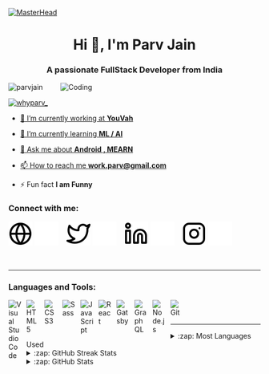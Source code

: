 [![MasterHead](https://firebasestorage.googleapis.com/v0/b/flexi-coding.appspot.com/o/dempgi7-520f8d5f-63d4-4453-8822-dbc149ae27f8.gif?alt=media&token=91c0c7b2-93c3-4029-b011-1a8703c5730d)](https://parvjain.web.app)
<h1 align="center">Hi 👋, I'm Parv Jain</h1>
<h3 align="center">A passionate FullStack Developer from India</h3>
<img align="right" alt="Coding" width="400" src="https://cdn.dribbble.com/users/1162077/screenshots/3848914/programmer.gif">


<p align="left"> <img src="https://komarev.com/ghpvc/?username=whyparv&label=Profile%20views&color=0e75b6&style=flat" alt="parvjain" /> </p>

<p align="left"> <a href="https://twitter.com/whyparv_" target="blank"><img src="https://img.shields.io/twitter/follow/whyparv_?logo=twitter&style=for-the-badge" alt="whyparv_"  </p>

- 🔭 I’m currently working at **YouVah**

- 🌱 I’m currently learning **ML / AI**

- 💬 Ask me about **Android , MEARN**

- 📫 How to reach me **work.parv@gmail.com**

- ⚡ Fun fact **I am Funny**

### Connect with me:

[![website](./img/globe-light.svg)](https://parvjain.web.app#gh-light-mode-only)
[![website](./img/globe-dark.svg)](https://parvjain.web.app#gh-dark-mode-only)
&nbsp;&nbsp;
[![website](./img/twitter-light.svg)](https://twitter.com/whyparv_#gh-light-mode-only)
[![website](./img/twitter-dark.svg)](https://twitter.com/whyparv_#gh-dark-mode-only)
&nbsp;&nbsp;
[![website](./img/linkedin-light.svg)](https://linkedin.com/in/whyparv#gh-light-mode-only)
[![website](./img/linkedin-dark.svg)](https://linkedin.com/in/whyparv#gh-dark-mode-only)
&nbsp;&nbsp;
[![website](./img/instagram-light.svg)](https://instagram.com/whyparv._#gh-light-mode-only)
[![website](./img/instagram-dark.svg)](https://instagram.com/whyparv._#gh-dark-mode-only)

<br />

---
### Languages and Tools:

<img align="left" alt="Visual Studio Code" width="26px" src="https://cdn.jsdelivr.net/gh/devicons/devicon/icons/vscode/vscode-original.svg" style="padding-right:10px;" />
<img align="left" alt="HTML5" width="26px" src="https://cdn.jsdelivr.net/gh/devicons/devicon/icons/html5/html5-original.svg" style="padding-right:10px;" />
<img align="left" alt="CSS3" width="26px" src="https://cdn.jsdelivr.net/gh/devicons/devicon/icons/css3/css3-original.svg" style="padding-right:10px;" />
<img align="left" alt="Sass" width="26px" src="https://cdn.jsdelivr.net/gh/devicons/devicon/icons/sass/sass-original.svg" style="padding-right:10px;" />
<img align="left" alt="JavaScript" width="26px" src="https://cdn.jsdelivr.net/gh/devicons/devicon/icons/javascript/javascript-original.svg" style="padding-right:10px;" />
<img align="left" alt="React" width="26px" src="https://cdn.jsdelivr.net/gh/devicons/devicon/icons/react/react-original.svg" style="padding-right:10px;" />
<img align="left" alt="Gatsby" width="26px" src="https://cdn.jsdelivr.net/gh/devicons/devicon/icons/gatsby/gatsby-original.svg" style="padding-right:10px;" />
<img align="left" alt="GraphQL" width="26px" src="https://cdn.jsdelivr.net/gh/devicons/devicon/icons/graphql/graphql-plain.svg" style="padding-right:10px;" />
<img align="left" alt="Node.js" width="26px" src="https://cdn.jsdelivr.net/gh/devicons/devicon/icons/nodejs/nodejs-original.svg" style="padding-right:10px;" />
<img align="left" alt="Git" width="26px" src="https://cdn.jsdelivr.net/gh/devicons/devicon/icons/git/git-original.svg" style="padding-right:10px;" />

<br />
<br />

---

<details>
<summary>:zap: Most Languages Used</summary
<br/>
<p><img align="left" src="https://github-readme-stats.vercel.app/api/top-langs?username=whyparv&show_icons=true&locale=en&layout=compact&theme=tokyonight" alt="whyparv" style="padding-top:10px;" /></p>
</details>

<details>
  <summary>:zap: GitHub  Streak Stats</summary>

 <p><img align="center" src="https://github-readme-streak-stats.herokuapp.com/?user=whyparv&&theme=tokyonight" alt="rishavchanda" /></p>

</details>


<details>
  <summary>:zap: GitHub Stats</summary>

  <img align="left" alt="codeSTACKr's GitHub Stats" src="https://github-readme-stats.vercel.app/api?username=whyparv&show_icons=true&hide_border=false&title_color=ff652f&icon_color=FFE400&bg_color=09131B&text_color=ffffff&border_color=0c1a25" />

</details>
